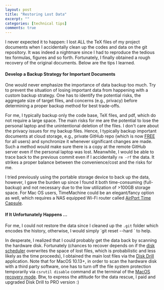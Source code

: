 ```yaml
---
layout: post
title: "Restoring Lost Data"
excerpt: ""
categories: [technical tips]
comments: true
---
```


<p class="lead text-justify">
    I never expected it to happen: I lost ALL the TeX files of my project documents when I accidentally
    clean up the codes and data on the git repository.
      It was indeed a nightmare since I had to reproduce the tedious tex formulas, figures and so forth.
    Fortunately, I finally obtained a rough recovery of the original documents.
    Below are the tips I learned.
</p>

<h4>Develop a Backup Strategy for Important Documents</h4>
<p class="lead text-justify">
    One would never emphasize the importance of data backup too much.
    Try to <font class="font-italic">prevent</font> the situation  of losing important data from happening with a custom backup strategy.
      One has to identify the potential risks, the aggregate size of target files, and concerns (e.g., privacy) before determining a proper backup method for best trade-offs.
  </p>
  <p class="lead text-justify">
      For me, I typically backup only the code base, TeX files, and pdf, which do not require a large space.
      The main risks for me are the potential to lose the personal laptop and the unintentional deletion of the files.
      I don't care about the privacy issues for my backup files.
    Hence, I typically backup important documents at cloud storage, e.g., private GitHub repo (which is now
      <a href="https://github.com/pricing">FREE</a> for all users)
    and synchronize it whenever significant changes are made.
    Such a method would make sure there is a copy at the remote GitHub server even if the personal laptop was lost.
      Meanwhile, I would be able to trace back to the previous commit even if I accidentally <code>rm -rf</code> the data.
      It strikes a proper balance between the convenience/cost and the risks for me.
  </p>
<p class="lead text-justify">
    I tried previously using the portable storage device to back up the data, however,
    I gave the burden up since I found it both time-consuming (full-backup) and not necessary due to the low utilization of >100GB storage space.
    For Mac OS users, TimeMachine could be an elegant/fancy option as well, which requires a NAS equipped Wi-Fi router called <a href="https://en.wikipedia.org/wiki/AirPort_Time_Capsule">AirPort Time Capsule</a>.
</p>

<h4>If It Unfortunately Happens ...</h4>
For me, I could not restore the data since I cleaned up the <code>.git</code> folder which encodes the history,
otherwise, I would simply `git reset --hard <HASH ID>` to help.

  <p class="lead text-justify">
    In desperate, I realized that I could probably get the data back by scanning the hardware disk.
    Fortunately (chances to recover depends on if the  <a href="http://pages.cs.wisc.edu/~remzi/OSTEP/file-disks.pdf">disk scheduler</a>
    overwrites the space of lost files,
    which is probabilistic and less likely as the time proceeds),
    I obtained the main lost files via the <a href="https://www.cleverfiles.com/help/">Disk Drill</a> application.
      Note that for MacOS 10.13+, in order to scan the hardware disk with a third party software,
      one has to turn off the file system protection temporarily via
      <code>csrutil disable</code> command at the terminal of the <a href="https://support.apple.com/en-us/HT201314">MacOS recovery mode</a>.
      Btw, to express the attitude for the data rescue, I paid and upgraded Disk Drill to PRO version :)
</p>
